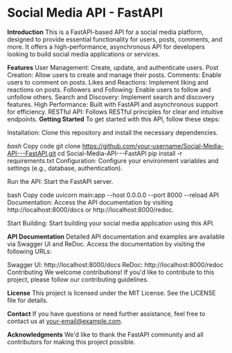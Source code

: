 # Social Media API - FastAPI

**Introduction**
This is a FastAPI-based API for a social media platform, designed to provide essential functionality for users, posts, comments, and more. It offers a high-performance, asynchronous API for developers looking to build social media applications or services.

**Features**
User Management: Create, update, and authenticate users.
Post Creation: Allow users to create and manage their posts.
Comments: Enable users to comment on posts.
Likes and Reactions: Implement liking and reactions on posts.
Followers and Following: Enable users to follow and unfollow others.
Search and Discovery: Implement search and discovery features.
High Performance: Built with FastAPI and asynchronous support for efficiency.
RESTful API: Follows RESTful principles for clear and intuitive endpoints.
**Getting Started**
To get started with this API, follow these steps:

Installation: Clone this repository and install the necessary dependencies.

*bash*
Copy code
git clone https://github.com/your-username/Social-Media-API---FastAPI.git
cd Social-Media-API---FastAPI
pip install -r requirements.txt
Configuration: Configure your environment variables and settings (e.g., database, authentication).

Run the API: Start the FastAPI server.

bash
Copy code
uvicorn main:app --host 0.0.0.0 --port 8000 --reload
API Documentation: Access the API documentation by visiting http://localhost:8000/docs or http://localhost:8000/redoc.

Start Building: Start building your social media application using this API.

****API Documentation****
Detailed API documentation and examples are available via Swagger UI and ReDoc. Access the documentation by visiting the following URLs:

Swagger UI: http://localhost:8000/docs
ReDoc: http://localhost:8000/redoc
Contributing
We welcome contributions! If you'd like to contribute to this project, please follow our contributing guidelines.

**License**
This project is licensed under the MIT License. See the LICENSE file for details.

**Contact**
If you have questions or need further assistance, feel free to contact us at your-email@example.com.

**Acknowledgments**
We'd like to thank the FastAPI community and all contributors for making this project possible.
